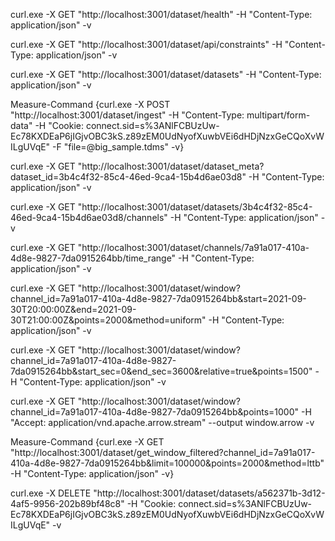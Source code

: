 curl.exe -X GET "http://localhost:3001/dataset/health" -H "Content-Type: application/json" -v
  
curl.exe -X GET "http://localhost:3001/dataset/api/constraints" -H "Content-Type: application/json" -v
  
curl.exe -X GET "http://localhost:3001/dataset/datasets" -H "Content-Type: application/json" -v
  
Measure-Command {curl.exe -X POST "http://localhost:3001/dataset/ingest" -H "Content-Type: multipart/form-data" -H "Cookie: connect.sid=s%3ANlFCBUzUw-Ec78KXDEaP6jIGjvOBC3kS.z89zEM0UdNyofXuwbVEi6dHDjNzxGeCQoXvWILgUVqE" -F "file=@big_sample.tdms" -v}

curl.exe -X GET "http://localhost:3001/dataset/dataset_meta?dataset_id=3b4c4f32-85c4-46ed-9ca4-15b4d6ae03d8" -H "Content-Type: application/json" -v

curl.exe -X GET "http://localhost:3001/dataset/datasets/3b4c4f32-85c4-46ed-9ca4-15b4d6ae03d8/channels" -H "Content-Type: application/json" -v

curl.exe -X GET "http://localhost:3001/dataset/channels/7a91a017-410a-4d8e-9827-7da0915264bb/time_range" -H "Content-Type: application/json" -v

curl.exe -X GET "http://localhost:3001/dataset/window?channel_id=7a91a017-410a-4d8e-9827-7da0915264bb&start=2021-09-30T20:00:00Z&end=2021-09-30T21:00:00Z&points=2000&method=uniform" -H "Content-Type: application/json" -v

curl.exe -X GET "http://localhost:3001/dataset/window?channel_id=7a91a017-410a-4d8e-9827-7da0915264bb&start_sec=0&end_sec=3600&relative=true&points=1500" -H "Content-Type: application/json" -v

curl.exe -X GET "http://localhost:3001/dataset/window?channel_id=7a91a017-410a-4d8e-9827-7da0915264bb&points=1000" -H "Accept: application/vnd.apache.arrow.stream" --output window.arrow -v

Measure-Command {curl.exe -X GET "http://localhost:3001/dataset/get_window_filtered?channel_id=7a91a017-410a-4d8e-9827-7da0915264bb&limit=100000&points=2000&method=lttb" -H "Content-Type: application/json" -v}

curl.exe -X DELETE "http://localhost:3001/dataset/datasets/a562371b-3d12-4af5-9956-202b89bf48c8" -H "Cookie: connect.sid=s%3ANlFCBUzUw-Ec78KXDEaP6jIGjvOBC3kS.z89zEM0UdNyofXuwbVEi6dHDjNzxGeCQoXvWILgUVqE" -v